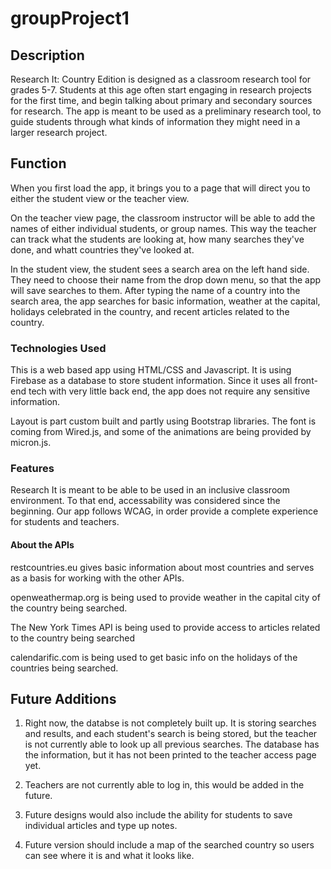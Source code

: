 # groupProject1
##  Description 
Research It: Country Edition is designed as a classroom research tool for grades 5-7. Students at this age often start engaging in research projects for the first time, and begin talking about primary and secondary sources for research. The app is meant to be used as a preliminary research tool, to guide students through what kinds of information they might need in a larger research project. 
## Function 
When you first load the app, it brings you to a page that will direct you to either the student view or the teacher view. 

On the teacher view page, the classroom instructor will be able to add the names of either individual students, or group names. This way the teacher can track what the students are looking at, how many searches they've done, and whatt countries they've looked at. 

In the student view, the student sees a search area on the left hand side. They need to choose their name from the drop down menu, so that the app will save searches to them. After typing the name of a country into the search area, the app searches for basic information, weather at the capital, holidays celebrated in the country, and recent articles related to the country. 

### Technologies Used
This is a web based app using HTML/CSS and Javascript. It is using Firebase as a database to store student information. Since it uses all front-end tech with very little back end, the app does not require any sensitive information. 

Layout is part custom built and partly using Bootstrap libraries. The font is coming from Wired.js, and some of the animations are being provided by micron.js. 

### Features
Research It is meant to be able to be used in an inclusive classroom environment. To that end, accessability was considered since the beginning. Our app follows WCAG, in order provide a complete experience for students and teachers. 

#### About the APIs
restcountries.eu gives basic information about most countries and serves as a basis for working with the other APIs.

openweathermap.org is being used to provide weather in the capital city of the country being searched.

The New York Times API is being used to provide access to articles related to the country being searched

calendarific.com is being used to get basic info on the holidays of the countries being searched.

### 

## Future Additions
1. Right now, the databse is not completely built up. It is storing searches and results, and each student's search is being stored, but the teacher is not currently able to look up all previous searches. The database has the information, but it has not been printed to the teacher access page yet.

2. Teachers are not currently able to log in, this would be added in the future.

3. Future designs would also include the ability for students to save individual articles and type up notes. 

4. Future version should include a map of the searched country so users can see where it is and what it looks like.
